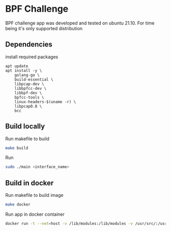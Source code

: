 # BPF Challenge

BPF challenge app was developed and tested on ubuntu 21.10. For time being it's only supported distribution
## Dependencies
install required packages
```
apt update
apt install -y \
    golang-go \
    build-essential \
    libpcap-dev \
    libbpfcc-dev \
    libbpf-dev \
    bpfcc-tools \
    linux-headers-$(uname -r) \
    libpcap0.8 \
    bcc
```

## Build locally
Run makefile to build 
```bash
make build
```

Run
```bash
sudo ./main <interface_name>
```

## Build in docker
Run makefile to build image
```bash
make docker
```

Run app in docker container
```bash
docker run -t --net=host -v /lib/modules:/lib/modules -v /usr/src/:/usr/src/ -v /usr/include:/usr/include --privileged bpf-challenge <interface_name>
```
